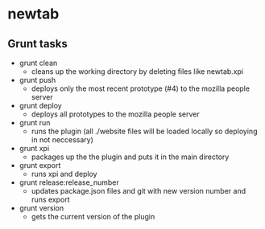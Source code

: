 # newtab
## Grunt tasks
* grunt clean
	* cleans up the working directory by deleting files like newtab.xpi
* grunt push
	* deploys only the most recent prototype (#4) to the mozilla people server
* grunt deploy
	* deploys all prototypes to the mozilla people server
* grunt run
	* runs the plugin (all ./website files will be loaded locally so deploying in not neccessary)
* grunt xpi
	* packages up the the plugin and puts it in the main directory
* grunt export
	* runs xpi and deploy
* grunt release:release_number
	* updates package.json files and git with new version number and runs export
* grunt version
	* gets the current version of the plugin